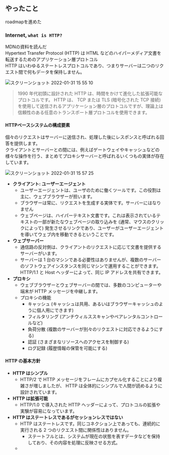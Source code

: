 ## やったこと
roadmapを進めた

### Internet, `what is HTTP?`
MDNの資料を読んだ  
Hypertext Transfer Protocol (HTTP) は HTML などのハイパーメディア文書を転送するためのアプリケーション層プロトコル  
HTTP はいわゆるステートレスプロトコルであり、つまりサーバーは二つのリクエスト間で何もデータを保持しません。  

![スクリーンショット 2022-01-31 15 55 10](https://user-images.githubusercontent.com/78260526/151751036-d2362418-6c45-40df-af41-abc0907ce2c8.png)  
> 1990 年代初頭に設計された HTTP は、時間をかけて進化した拡張可能なプロトコルです。 HTTP は、 TCP または TLS (暗号化された TCP 接続) を使用して送信されるアプリケーション層のプロトコルですが、理論上は信頼性のある任意のトランスポート層プロトコルを使用できます。  

#### HTTPベースシステムの構成要素
個々のリクエストはサーバーに送信され、処理した後にレスポンスと呼ばれる回答を提供します。  
クライアントとサーバーとの間には、例えばゲートウェイやキャッシュなどの様々な操作を行う、まとめてプロキシサーバーと呼ばれるいくつもの実体が存在しています。  

![スクリーンショット 2022-01-31 15 57 25](https://user-images.githubusercontent.com/78260526/151751231-57a8959c-a804-4502-8cd9-9acf4eb1fc8f.png)  

- **クライアント: ユーザーエージェント**
  - ユーザーエージェントは、ユーザのために働くツールです。この役割は主に、ウェブブラウザーが担います。
  - ブラウザーは常に、リクエストを生成する実体です。サーバーにはなりません
  - ウェブページは、ハイパーテキスト文書です。これは表示されているテキストの一部が新たなウェブページの取り込みを (通常、マウスのクリックによって) 発生させるリンクであり、ユーザーがユーザーエージェントを導いてウェブ内を移動できるということです。
- **ウェブサーバー**
  - 通信路の反対側は、クライアントのリクエストに応じて文書を提供するサーバーがいます。
  - サーバーは 1 台のマシンである必要性はありませんが、複数のサーバーのソフトウェアインスタンスを同じマシンで運用することができます。 HTTP/1.1 と Host ヘッダーによって、同じ IP アドレスを共有できます。
- **プロキシ**
  - ウェブブラウザーとウェブサーバーの間では、多数のコンピューターや端末が HTTP メッセージを中継します。
  - プロキシの機能
    - キャッシュ (キャッシュは共用、あるいはブラウザーキャッシュのように個人用にできます)
    - フィルタリング (アンチウィルススキャンやペアレンタルコントロールなど)
    - 負荷分散 (複数のサーバーが別々のリクエストに対応できるようにする)
    - 認証 (さまざまなリソースへのアクセスを制御する)
    - ログ記録 (履歴情報の保管を可能にする)  

#### HTTP の基本方針
- **HTTP はシンプル**
  - HTTP/2 で HTTP メッセージをフレームにカプセル化することにより複雑さが増しましたが、 HTTP は全体的にシンプルで人間が読めるように設計されています。 
- **HTTP は拡張可能**
  - HTTP/1.0 で導入された HTTP ヘッダーによって、プロトコルの拡張や実験が容易になっています。
- **HTTP はステートレスであるがセッションレスではない**
  - HTTP はステートレスです。同じコネクション上であっても、連続的に実行される 2 つのリクエスト間に関係性はありません。
    - ステートフルとは、システムが現在の状態を表すデータなどを保持しており、その内容を処理に反映させる方式。
  - 










